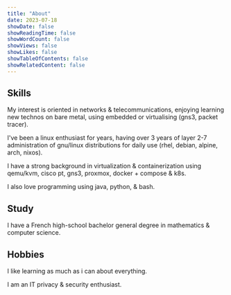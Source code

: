 ```yaml
---
title: "About"
date: 2023-07-18
showDate: false
showReadingTime: false
showWordCount: false
showViews: false
showLikes: false
showTableOfContents: false
showRelatedContent: false
---
```


## Skills

My interest is oriented in networks & telecommunications, enjoying learning new technos on bare metal, using embedded or virtualising (gns3, packet tracer).

I've been a linux enthusiast for years, having over 3 years of layer 2-7 administration of gnu/linux distributions for daily use (rhel, debian, alpine, arch, nixos).

I have a strong background in virtualization & containerization using qemu/kvm, cisco pt, gns3, proxmox, docker + compose & k8s.

I also love programming using java, python, & bash.

## Study

I have a French high-school bachelor general degree in mathematics & computer science.

## Hobbies

I like learning as much as i can about everything.

I am an IT privacy & security enthusiast.